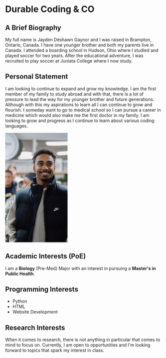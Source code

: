 <html lang="en-US">
<h1>Durable Coding & CO</h1>

<h2>A Brief Biography</h2>
<p>My full name is Jayden Déshawn Gaynor and I was raised in Brampton, Ontario, Canada. I have one younger brother and both my parents live in Canada. I attended a boarding school in Hudson, Ohio where I studied and played soccer for two years. After the educational adventure, I was recruited to play soccer at Juniata College where I now study.</p>

<h2>Personal Statement</h2>
<p>I am looking to continue to expand and grow my knowledge. I am the first member of my family to study abroad and with that, there is a lot of pressure to lead the way for my younger brother and future generations. Although with this my aspirations to learn all I can continue to grow and flourish. I someday want to go to medical school so I can pursue a career in medicine which would also make me the first doctor in my family. I am looking to grow and progress as I continue to learn about various coding languages.</p>
 <img width="200" height="350" src="pic for project.jpg" alt="A photo of Jayden Gaynor"/>
<h2>Academic Interests (PoE)</h2>
<p>I am a <strong>Biology</strong> (Pre-Med) Major with an interest in pursuing a <strong>Master's in Public Health</strong>.</p>

<h2>Programming Interests</h2>
<ul>
  <li>Python</li>
  <li>HTML</li>
  <li>Website Development</li>
</ul>

<h2>Research Interests</h2>
<p>When it comes to research, there is not anything in particular that comes to mind to focus on. Currently, I am open to opportunities and I'm looking forward to topics that spark my interest in class.</p>
